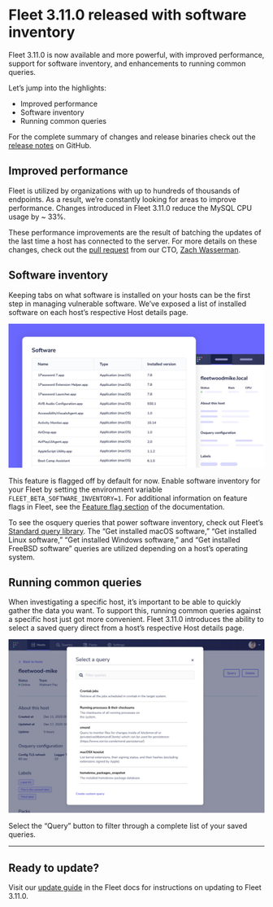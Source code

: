 # Fleet 3.11.0 released with software inventory

Fleet 3.11.0 is now available and more powerful, with improved performance, support for software inventory, and enhancements to running common queries.

Let’s jump into the highlights:

- Improved performance
- Software inventory
- Running common queries

For the complete summary of changes and release binaries check out the [release notes](https://github.com/fleetdm/fleet/releases/tag/3.11.0) on GitHub.

## Improved performance

Fleet is utilized by organizations with up to hundreds of thousands of endpoints. As a result, we’re constantly looking for areas to improve performance. Changes introduced in Fleet 3.11.0 reduce the MySQL CPU usage by ~ 33%.

These performance improvements are the result of batching the updates of the last time a host has connected to the server. For more details on these changes, check out the [pull request](https://github.com/fleetdm/fleet/pull/633) from our CTO, [Zach Wasserman](https://medium.com/u/b0291119b263?source=post_page-----25d5a1efe19c--------------------------------).

## Software inventory

Keeping tabs on what software is installed on your hosts can be the first step in managing vulnerable software. We’ve exposed a list of installed software on each host’s respective Host details page.

![Software inventory](../website/assets/images/articles/fleet-3.11.0-1-700x393@2x.jpg)

This feature is flagged off by default for now. Enable software inventory for your Fleet by setting the environment variable `FLEET_BETA_SOFTWARE_INVENTORY=1`. For additional information on feature flags in Fleet, see the [Feature flag section](https://fleetdm.com/docs/deploying/configuration#feature-flags) of the documentation.

To see the osquery queries that power software inventory, check out Fleet’s [Standard query library](https://fleetdm.com/queries). The “Get installed macOS software,” “Get installed Linux software,” “Get installed Windows software,” and “Get installed FreeBSD software” queries are utilized depending on a host’s operating system.

## Running common queries

When investigating a specific host, it’s important to be able to quickly gather the data you want. To support this, running common queries against a specific host just got more convenient. Fleet 3.11.0 introduces the ability to select a saved query direct from a host’s respective Host details page.

![Running common queries](../website/assets/images/articles/fleet-3.11.0-2-700x474@2x.jpg)

Select the “Query” button to filter through a complete list of your saved queries.

---

## Ready to update?

Visit our [update guide](https://fleetdm.com/docs/using-fleet/updating-fleet) in the Fleet docs for instructions on updating to Fleet 3.11.0.

<meta name="category" value="releases">
<meta name="authorFullName" value="Noah Talerman">
<meta name="authorGitHubUsername" value="noahtalerman">
<meta name="publishedOn" value="2021-04-29">
<meta name="articleTitle" value="Fleet 3.11.0 released with software inventory">
<meta name="articleImageUrl" value="../website/assets/images/articles/fleet-3.11.0-cover-1600x900@2x.jpg">
